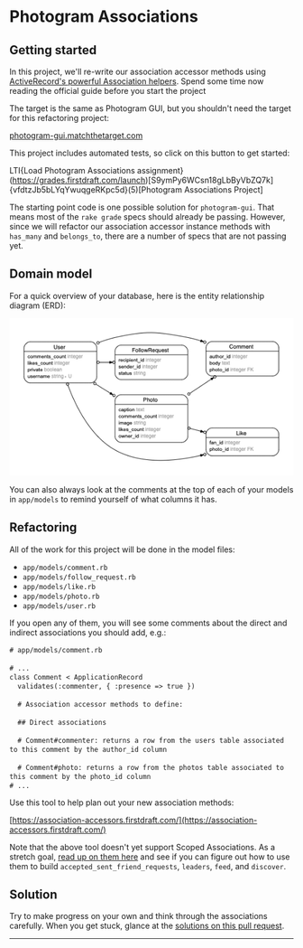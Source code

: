 # Photogram Associations

## Getting started

In this project, we'll re-write our association accessor methods using [ActiveRecord's powerful Association helpers](https://guides.rubyonrails.org/association_basics.html). Spend some time now reading the official guide before you start the project

The target is the same as Photogram GUI, but you shouldn't need the target for this refactoring project: 

[photogram-gui.matchthetarget.com](https://photogram-gui.matchthetarget.com/)

This project includes automated tests, so click on this button to get started:

LTI{Load Photogram Associations assignment}(https://grades.firstdraft.com/launch)[S9ymPy6WCsn18gLbByVbZQ7k]{vfdtzJb5bLYqYwuqgeRKpc5d}(5)[Photogram Associations Project]

The starting point code is one possible solution for `photogram-gui`. That means most of the `rake grade` specs should already be passing. However, since we will refactor our association accessor instance methods with `has_many` and `belongs_to`, there are a number of specs that are not passing yet.

## Domain model

For a quick overview of your database, here is the entity relationship diagram (ERD):

![Domain Model](assets/erd.png)

You can also always look at the comments at the top of each of your models in `app/models` to remind yourself of what columns it has.

## Refactoring

All of the work for this project will be done in the model files:

- `app/models/comment.rb`
- `app/models/follow_request.rb`
- `app/models/like.rb`
- `app/models/photo.rb`
- `app/models/user.rb`

If you open any of them, you will see some comments about the direct and indirect associations you should add, e.g.:

```ruby{7-13}
# app/models/comment.rb

# ...
class Comment < ApplicationRecord
  validates(:commenter, { :presence => true })

  # Association accessor methods to define:
  
  ## Direct associations

  # Comment#commenter: returns a row from the users table associated to this comment by the author_id column

  # Comment#photo: returns a row from the photos table associated to this comment by the photo_id column
# ...
```

Use this tool to help plan out your new association methods:

[https://association-accessors.firstdraft.com/](https://association-accessors.firstdraft.com/)

Note that the above tool doesn't yet support Scoped Associations. As a stretch goal, [read up on them here](https://remimercier.com/scoped-active-record-associations/) and see if you can figure out how to use them to build `accepted_sent_friend_requests`, `leaders`, `feed`, and `discover`.

## Solution

Try to make progress on your own and think through the associations carefully. When you get stuck, glance at the [solutions on this pull request](https://github.com/appdev-projects/photogram-associations/pull/2/files). 

---
